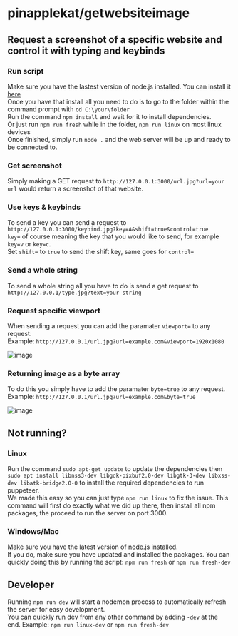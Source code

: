 # pinapplekat/getwebsiteimage
## Request a screenshot of a specific website and control it with typing and keybinds
### Run script
Make sure you have the lastest version of node.js installed. You can install it [here](https://nodejs.org/)  
Once you have that install all you need to do is to go to the folder within the command prompt with `cd C:\your\folder`  
Run the command `npm install` and wait for it to install dependencies.  
Or just run `npm run fresh` while in the folder, `npm run linux` on most linux devices  
Once finished, simply run `node .` and the web server will be up and ready to be connected to.
### Get screenshot
Simply making a GET request to `http://127.0.0.1:3000/url.jpg?url=your url` would return a screenshot of that website.
### Use keys & keybinds
To send a key you can send a request to `http://127.0.0.1:3000/keybind.jpg?key=A&shift=true&control=true`  
`key=` of course meaning the key that you would like to send, for example `key=v` or `key=c`.  
Set `shift=` to `true` to send the shift key, same goes for `control=`
### Send a whole string
To send a whole string all you have to do is send a get request to `http://127.0.0.1/type.jpg?text=your string`
### Request specific viewport
When sending a request you can add the paramater `viewport=` to any request.  
Example: `http://127.0.0.1/url.jpg?url=example.com&viewport=1920x1080`

![image](https://user-images.githubusercontent.com/58854416/228946407-487c88e2-5e5d-470e-ab70-c58a4ea4d272.png)

### Returning image as a byte array
To do this you simply have to add the paramater `byte=true` to any request.  
Example: `http://127.0.0.1/url.jpg?url=example.com&byte=true`

![image](https://user-images.githubusercontent.com/58854416/228943631-c0efe662-a108-4c13-b6f9-32b232d5af86.png)

## Not running?
### Linux
Run the command `sudo apt-get update` to update the dependencies then `sudo apt install libnss3-dev libgdk-pixbuf2.0-dev libgtk-3-dev libxss-dev libatk-bridge2.0-0` to install the required dependencies to run puppeteer.  
We made this easy so you can just type `npm run linux` to fix the issue. This command will first do exactly what we did up there, then install all npm packages, the proceed to run the server on port 3000.
### Windows/Mac
Make sure you have the latest version of [node.js](https://nodejs.org/) installed.  
If you do, make sure you have updated and installed the packages. You can quickly doing this by running the script: `npm run fresh` or `npm run fresh-dev`   
## Developer
Running `npm run dev` will start a nodemon process to automatically refresh the server for easy development.  
You can quickly run dev from any other command by adding `-dev` at the end. Example: `npm run linux-dev` or `npm run fresh-dev`
